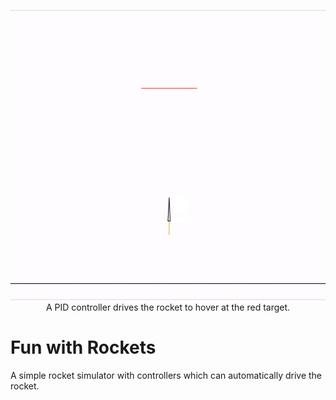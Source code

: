 <p align="center">
  <img src="rocket.gif" alt="A hovering rocket."><br>
  A PID controller drives the rocket to hover at the red target.
</p>

# Fun with Rockets 

A simple rocket simulator with controllers which can automatically drive the rocket.

